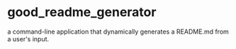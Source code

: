 # good_readme_generator
a command-line application that dynamically generates a README.md from a user's input.

